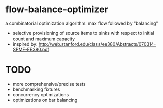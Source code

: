 # flow-balance-optimizer

a combinatorial optimization algorithm: max flow followed by "balancing"

* selective provisioning of source items to sinks with respect to initial count and maximum capacity
* inspired by: http://web.stanford.edu/class/ee380/Abstracts/070314-SPMF-EE380.pdf

# TODO

* more comprehensive/precise tests
* benchmarking fixtures
* concurrency optimizations
* optimizations on bar balancing
